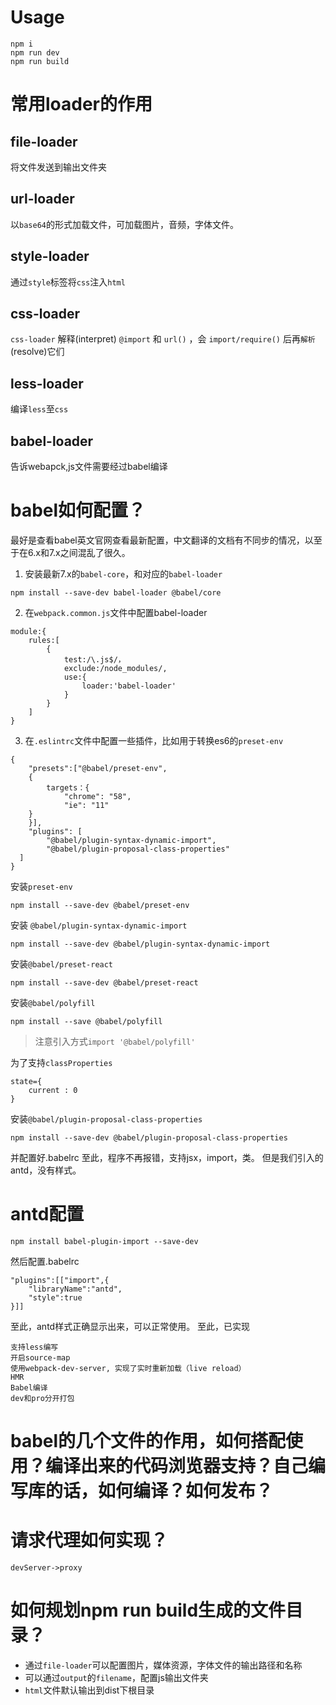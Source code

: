 # Usage

```
npm i
npm run dev
npm run build
```

# 常用loader的作用
## file-loader
将文件发送到输出文件夹
## url-loader
以`base64`的形式加载文件，可加载图片，音频，字体文件。
## style-loader
通过`style`标签将`css`注入`html`
## css-loader
`css-loader` 解释(interpret) `@import` 和 `url()` ，会 `import/require()` 后再`解析`(resolve)它们
##  less-loader
编译`less`至`css`
##  babel-loader
告诉webapck,js文件需要经过babel编译

# babel如何配置？
最好是查看babel英文官网查看最新配置，中文翻译的文档有不同步的情况，以至于在6.x和7.x之间混乱了很久。

1. 安装最新7.x的`babel-core`，和对应的`babel-loader`
```
npm install --save-dev babel-loader @babel/core
```

2. 在`webpack.common.js`文件中配置babel-loader
```
module:{
    rules:[
        {
            test:/\.js$/，
            exclude:/node_modules/,
            use:{
                loader:'babel-loader'
            }
        }
    ]
}
```
3. 在`.eslintrc`文件中配置一些插件，比如用于转换es6的`preset-env`
```
{
    "presets":["@babel/preset-env",
    {
        targets：{
            "chrome": "58",
            "ie": "11"
    }
    }],
    "plugins": [
        "@babel/plugin-syntax-dynamic-import",
        "@babel/plugin-proposal-class-properties"
  ]
}
```
安装`preset-env`
```
npm install --save-dev @babel/preset-env
```
安装 `@babel/plugin-syntax-dynamic-import`
```
npm install --save-dev @babel/plugin-syntax-dynamic-import
```
安装`@babel/preset-react`

```
npm install --save-dev @babel/preset-react
```
安装`@babel/polyfill`
```
npm install --save @babel/polyfill
```
> 注意引入方式`import '@babel/polyfill'`

为了支持`classProperties`

```
state={
    current : 0
}
```
安装`@babel/plugin-proposal-class-properties`

```
npm install --save-dev @babel/plugin-proposal-class-properties
```
并配置好.babelrc
至此，程序不再报错，支持jsx，import，类。
但是我们引入的antd，没有样式。

# antd配置

```
npm install babel-plugin-import --save-dev
```
然后配置.babelrc

```
"plugins":[["import",{
    "libraryName":"antd",
    "style":true
}]]
```
至此，antd样式正确显示出来，可以正常使用。
至此，已实现

```
支持less编写
开启source-map
使用webpack-dev-server, 实现了实时重新加载（live reload）
HMR
Babel编译
dev和pro分开打包
```

# babel的几个文件的作用，如何搭配使用？编译出来的代码浏览器支持？自己编写库的话，如何编译？如何发布？

# 请求代理如何实现？
```
devServer->proxy
```

# 如何规划npm run build生成的文件目录？
- 通过`file-loader`可以配置图片，媒体资源，字体文件的输出路径和名称
- 可以通过`output`的`filename`，配置js输出文件夹
- `html`文件默认输出到dist下根目录




